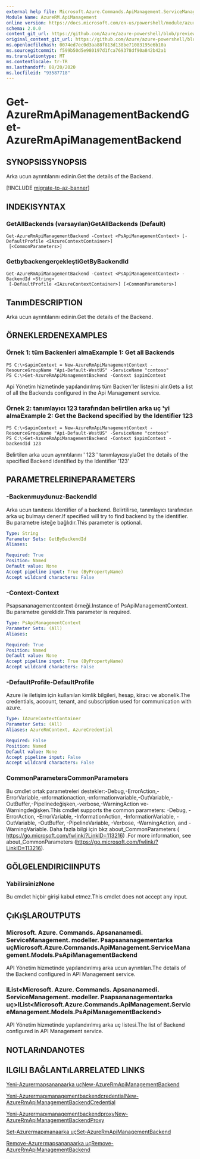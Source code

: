 ```yaml
---
external help file: Microsoft.Azure.Commands.ApiManagement.ServiceManagement.dll-Help.xml
Module Name: AzureRM.ApiManagement
online version: https://docs.microsoft.com/en-us/powershell/module/azurerm.apimanagement/get-azurermapimanagementbackend
schema: 2.0.0
content_git_url: https://github.com/Azure/azure-powershell/blob/preview/src/ResourceManager/ApiManagement/Commands.ApiManagement/help/Get-AzureRmApiManagementBackend.md
original_content_git_url: https://github.com/Azure/azure-powershell/blob/preview/src/ResourceManager/ApiManagement/Commands.ApiManagement/help/Get-AzureRmApiManagementBackend.md
ms.openlocfilehash: 0074ed7ec0d3aa88f813d138be71083195e6b10a
ms.sourcegitcommit: f599b50d5e980197d1fca769378df90a842b42a1
ms.translationtype: MT
ms.contentlocale: tr-TR
ms.lasthandoff: 08/20/2020
ms.locfileid: "93587718"
---
```

# <span data-ttu-id="a81a6-101">Get-AzureRmApiManagementBackend</span><span class="sxs-lookup"><span data-stu-id="a81a6-101">Get-AzureRmApiManagementBackend</span></span>

## <span data-ttu-id="a81a6-102">SYNOPSIS</span><span class="sxs-lookup"><span data-stu-id="a81a6-102">SYNOPSIS</span></span>
<span data-ttu-id="a81a6-103">Arka ucun ayrıntılarını edinin.</span><span class="sxs-lookup"><span data-stu-id="a81a6-103">Get the details of the Backend.</span></span>

[!INCLUDE [migrate-to-az-banner](../../includes/migrate-to-az-banner.md)]

## <span data-ttu-id="a81a6-104">INDEKI</span><span class="sxs-lookup"><span data-stu-id="a81a6-104">SYNTAX</span></span>

### <span data-ttu-id="a81a6-105">GetAllBackends (varsayılan)</span><span class="sxs-lookup"><span data-stu-id="a81a6-105">GetAllBackends (Default)</span></span>
```
Get-AzureRmApiManagementBackend -Context <PsApiManagementContext> [-DefaultProfile <IAzureContextContainer>]
 [<CommonParameters>]
```

### <span data-ttu-id="a81a6-106">Getbybackengerçekleşti</span><span class="sxs-lookup"><span data-stu-id="a81a6-106">GetByBackendId</span></span>
```
Get-AzureRmApiManagementBackend -Context <PsApiManagementContext> -BackendId <String>
 [-DefaultProfile <IAzureContextContainer>] [<CommonParameters>]
```

## <span data-ttu-id="a81a6-107">Tanım</span><span class="sxs-lookup"><span data-stu-id="a81a6-107">DESCRIPTION</span></span>
<span data-ttu-id="a81a6-108">Arka ucun ayrıntılarını edinin.</span><span class="sxs-lookup"><span data-stu-id="a81a6-108">Get the details of the Backend.</span></span>

## <span data-ttu-id="a81a6-109">ÖRNEKLERDEN</span><span class="sxs-lookup"><span data-stu-id="a81a6-109">EXAMPLES</span></span>

### <span data-ttu-id="a81a6-110">Örnek 1: tüm Backenleri alma</span><span class="sxs-lookup"><span data-stu-id="a81a6-110">Example 1: Get all Backends</span></span>
```
PS C:\>$apimContext = New-AzureRmApiManagementContext -ResourceGroupName "Api-Default-WestUS" -ServiceName "contoso"
PS C:\>Get-AzureRmApiManagementBackend -Context $apimContext
```

<span data-ttu-id="a81a6-111">Api Yönetim hizmetinde yapılandırılmış tüm Backen'ler listesini alır.</span><span class="sxs-lookup"><span data-stu-id="a81a6-111">Gets a list of all the Backends configured in the Api Management service.</span></span>

### <span data-ttu-id="a81a6-112">Örnek 2: tanımlayıcı 123 tarafından belirtilen arka uç 'yi alma</span><span class="sxs-lookup"><span data-stu-id="a81a6-112">Example 2: Get the Backend specified by the Identifier 123</span></span>
```
PS C:\>$apimContext = New-AzureRmApiManagementContext -ResourceGroupName "Api-Default-WestUS" -ServiceName "contoso"
PS C:\>Get-AzureRmApiManagementBackend -Context $apimContext -backendId 123
```

<span data-ttu-id="a81a6-113">Belirtilen arka ucun ayrıntılarını ' 123 ' tanımlayıcısıyla</span><span class="sxs-lookup"><span data-stu-id="a81a6-113">Get the details of the specified Backend identified by the Identifier '123'</span></span>

## <span data-ttu-id="a81a6-114">PARAMETRELERINE</span><span class="sxs-lookup"><span data-stu-id="a81a6-114">PARAMETERS</span></span>

### <span data-ttu-id="a81a6-115">-Backenmuydunuz</span><span class="sxs-lookup"><span data-stu-id="a81a6-115">-BackendId</span></span>
<span data-ttu-id="a81a6-116">Arka ucun tanıtıcısı.</span><span class="sxs-lookup"><span data-stu-id="a81a6-116">Identifier of a backend.</span></span>
<span data-ttu-id="a81a6-117">Belirtilirse, tanımlayıcı tarafından arka uç bulmayı dener.</span><span class="sxs-lookup"><span data-stu-id="a81a6-117">If specified will try to find backend by the identifier.</span></span>
<span data-ttu-id="a81a6-118">Bu parametre isteğe bağlıdır.</span><span class="sxs-lookup"><span data-stu-id="a81a6-118">This parameter is optional.</span></span>

```yaml
Type: String
Parameter Sets: GetByBackendId
Aliases: 

Required: True
Position: Named
Default value: None
Accept pipeline input: True (ByPropertyName)
Accept wildcard characters: False
```

### <span data-ttu-id="a81a6-119">-Context</span><span class="sxs-lookup"><span data-stu-id="a81a6-119">-Context</span></span>
<span data-ttu-id="a81a6-120">Psapsananagementcontext örneği.</span><span class="sxs-lookup"><span data-stu-id="a81a6-120">Instance of PsApiManagementContext.</span></span>
<span data-ttu-id="a81a6-121">Bu parametre gereklidir.</span><span class="sxs-lookup"><span data-stu-id="a81a6-121">This parameter is required.</span></span>

```yaml
Type: PsApiManagementContext
Parameter Sets: (All)
Aliases: 

Required: True
Position: Named
Default value: None
Accept pipeline input: True (ByPropertyName)
Accept wildcard characters: False
```

### <span data-ttu-id="a81a6-122">-DefaultProfile</span><span class="sxs-lookup"><span data-stu-id="a81a6-122">-DefaultProfile</span></span>
<span data-ttu-id="a81a6-123">Azure ile iletişim için kullanılan kimlik bilgileri, hesap, kiracı ve abonelik.</span><span class="sxs-lookup"><span data-stu-id="a81a6-123">The credentials, account, tenant, and subscription used for communication with azure.</span></span>
 
```yaml
Type: IAzureContextContainer
Parameter Sets: (All)
Aliases: AzureRmContext, AzureCredential

Required: False
Position: Named
Default value: None
Accept pipeline input: False
Accept wildcard characters: False
```

### <span data-ttu-id="a81a6-124">CommonParameters</span><span class="sxs-lookup"><span data-stu-id="a81a6-124">CommonParameters</span></span>
<span data-ttu-id="a81a6-125">Bu cmdlet ortak parametreleri destekler:-Debug,-ErrorAction,-ErrorVariable,-ınformationaction,-ınformationvariable,-OutVariable,-OutBuffer,-Pipelinedeğişken,-verbose,-WarningAction ve-Warningdeğişken.</span><span class="sxs-lookup"><span data-stu-id="a81a6-125">This cmdlet supports the common parameters: -Debug, -ErrorAction, -ErrorVariable, -InformationAction, -InformationVariable, -OutVariable, -OutBuffer, -PipelineVariable, -Verbose, -WarningAction, and -WarningVariable.</span></span> <span data-ttu-id="a81a6-126">Daha fazla bilgi için bkz about_CommonParameters ( https://go.microsoft.com/fwlink/?LinkID=113216) .</span><span class="sxs-lookup"><span data-stu-id="a81a6-126">For more information, see about_CommonParameters (https://go.microsoft.com/fwlink/?LinkID=113216).</span></span>

## <span data-ttu-id="a81a6-127">GÖLGELENDIRICI</span><span class="sxs-lookup"><span data-stu-id="a81a6-127">INPUTS</span></span>

### <span data-ttu-id="a81a6-128">Yabilirsiniz</span><span class="sxs-lookup"><span data-stu-id="a81a6-128">None</span></span>
<span data-ttu-id="a81a6-129">Bu cmdlet hiçbir girişi kabul etmez.</span><span class="sxs-lookup"><span data-stu-id="a81a6-129">This cmdlet does not accept any input.</span></span>

## <span data-ttu-id="a81a6-130">ÇıKıŞLAR</span><span class="sxs-lookup"><span data-stu-id="a81a6-130">OUTPUTS</span></span>

### <span data-ttu-id="a81a6-131">Microsoft. Azure. Commands. Apsananamedi. ServiceManagement. modeller. Psapsananagementarka uç</span><span class="sxs-lookup"><span data-stu-id="a81a6-131">Microsoft.Azure.Commands.ApiManagement.ServiceManagement.Models.PsApiManagementBackend</span></span>
<span data-ttu-id="a81a6-132">API Yönetim hizmetinde yapılandırılmış arka ucun ayrıntıları.</span><span class="sxs-lookup"><span data-stu-id="a81a6-132">The details of the Backend configured in API Management service.</span></span>

### <span data-ttu-id="a81a6-133">IList<Microsoft. Azure. Commands. Apsananamedi. ServiceManagement. modeller. Psapsananagementarka uç></span><span class="sxs-lookup"><span data-stu-id="a81a6-133">IList<Microsoft.Azure.Commands.ApiManagement.ServiceManagement.Models.PsApiManagementBackend></span></span>
<span data-ttu-id="a81a6-134">API Yönetim hizmetinde yapılandırılmış arka uç listesi.</span><span class="sxs-lookup"><span data-stu-id="a81a6-134">The list of Backend configured in API Management service.</span></span>

## <span data-ttu-id="a81a6-135">NOTLARıNDA</span><span class="sxs-lookup"><span data-stu-id="a81a6-135">NOTES</span></span>

## <span data-ttu-id="a81a6-136">ILGILI BAĞLANTıLAR</span><span class="sxs-lookup"><span data-stu-id="a81a6-136">RELATED LINKS</span></span>

[<span data-ttu-id="a81a6-137">Yeni-Azurermapsananaarka uç</span><span class="sxs-lookup"><span data-stu-id="a81a6-137">New-AzureRmApiManagementBackend</span></span>](./New-AzureRmApiManagementBackend.md)

[<span data-ttu-id="a81a6-138">Yeni-Azurermapımanagementbackendcredential</span><span class="sxs-lookup"><span data-stu-id="a81a6-138">New-AzureRmApiManagementBackendCredential</span></span>](./New-AzureRmApiManagementBackendCredential.md)

[<span data-ttu-id="a81a6-139">Yeni-Azurermapımanagementbackendproxy</span><span class="sxs-lookup"><span data-stu-id="a81a6-139">New-AzureRmApiManagementBackendProxy</span></span>](./New-AzureRmApiManagementBackendProxy.md)

[<span data-ttu-id="a81a6-140">Set-Azurermapımanaarka uç</span><span class="sxs-lookup"><span data-stu-id="a81a6-140">Set-AzureRmApiManagementBackend</span></span>](./Set-AzureRmApiManagementBackend.md)

[<span data-ttu-id="a81a6-141">Remove-Azurermapsananaarka uç</span><span class="sxs-lookup"><span data-stu-id="a81a6-141">Remove-AzureRmApiManagementBackend</span></span>](./Remove-AzureRmApiManagementBackend.md)
